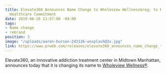 ```yaml
---
title: Elevate360 Announces Name Change to Wholeview Wellness&reg; to Reflect Broader
  Healthcare Commitment
date: 2019-06-26 11:57:00 -04:00
tags:
- Name change
- rebrand
position: 3
image: "/uploads/aaron-burson-242126-unsplash@2x.jpg"
link: https://www.prweb.com/releases/elevate360_announces_name_change_to_wholeview_wellness_to_reflect_broader_healthcare_commitment/prweb16356899.htm
---
```


Elevate360, an innovative addiction treatment center in Midtown Manhattan, announces today that it is changing its name to [Wholeview Wellness&reg;](https://www.prweb.com/releases/elevate360_announces_name_change_to_wholeview_wellness_to_reflect_broader_healthcare_commitment/prweb16356899.htm).
